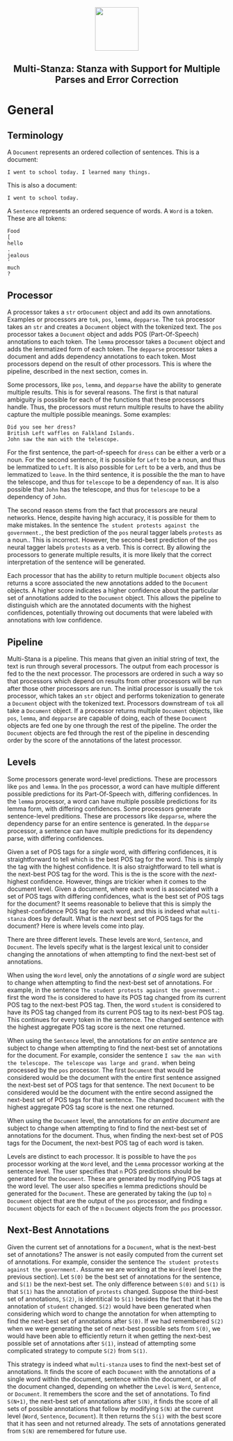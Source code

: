 <div align="center"><img src="https://github.com/stanfordnlp/stanza/raw/dev/images/stanza-logo.png" height="100px"/></div>

<h2 align="center">Multi-Stanza: Stanza with Support for Multiple Parses and Error Correction</h2>

# General
## Terminology
A `Document` represents an ordered collection of sentences. This is a document:
````
I went to school today. I learned many things.
````

This is also a document:
````
I went to school today.
````

A `Sentence` represents an ordered sequence of words. A `Word` is a token. These are all tokens:
```
Food
[
hello
.
jealous
'
much
?
```

## Processor
A processor takes a `str` or`Document` object and add its own annotations. Examples or processors are `tok`, `pos`, `lemma`, `depparse`. The `tok` processor takes an `str` and creates a `Document` object with the tokenized text. The `pos` processor takes a `Document` object and adds POS (Part-Of-Speech) annotations to each token. The `lemma` processor takes a `Document` object and adds the lemmatized form of each token. The `depparse` processor takes a document and adds dependency annotations to each token. Most processors depend on the result of other processors. This is where the pipeline, described in the next section, comes in.

Some processors, like `pos`, `lemma`, and `depparse` have the ability to generate multiple results. This is for several reasons. The first is that natural ambiguity is possible for each of the functions that these processors handle. Thus, the processors must return multiple results to have the ability capture the multiple possible meanings. Some examples:
````
Did you see her dress?
British Left waffles on Falkland Islands.
John saw the man with the telescope.
````
For the first sentence, the part-of-speech for `dress` can be either a verb or a noun. For the second sentence, it is possible for `Left` to be a noun, and thus be lemmatized to `Left`. It is also possible for `Left` to be a verb, and thus be lemmatized to `leave`. In the third sentence, it is possible the the man to have the telescope, and thus for `telescope` to be a dependency of `man`. It is also possible that `John` has the telescope, and thus for `telescope` to be a dependency of `John`.

The second reason stems from the fact that processors are neural networks. Hence, despite having high accuracy, it is possible for them to make mistakes. In the sentence `The student protests against the government.`, the best prediction of the `pos` neural tagger labels `protests` as a noun.. This is incorrect. However, the second-best prediction of the `pos` neural tagger labels `protests` as a verb. This is correct. By allowing the processors to generate multiple results, it is more likely that the correct interpretation of the sentence will be generated.

Each processor that has the ability to return multiple `Document` objects also returns a score associated the new annotations added to the `Document` objects. A higher score indicates a higher confidence about the particular set of annotations added to the `Document` object. This allows the pipeline to distinguish which are the annotated documents with the highest confidences, potentially throwing out documents that were labeled with annotations with low confidence.

## Pipeline
Multi-Stana is a pipeline. This means that given an initial string of text, the text is run through several processors. The output from each processor is fed to the the next processor. The processors are ordered in such a way so that processors which depend on results from other processors will be run after those other processors are run. The initial processor is usually the `tok` processor, which takes an `str` object and performs tokenization to generate a `Document` object with the tokenized text. Processors downstream of `tok` all take a `Document` object. If a processor returns multiple `Document` objects, like `pos`, `lemma`, and `depparse` are capable of doing, each of these `Document` objects are fed one by one through the rest of the pipeline. The order the `Document` objects are fed through the rest of the pipeline in descending order by the score of the annotations of the latest processor. 

## Levels
Some processors generate word-level predictions. These are processors like `pos` and `lemma`. In the `pos` processor, a word can have multiple different possible predictions for its Part-Of-Speech with, differing confidences. In the `lemma` processor, a word can have multiple possible predictions for its lemma form, with differing confidences. Some processors generate sentence-level preditions.  These are processors like `depparse`, where the dependency parse for an entire sentence is generated. In the `depparse` processor, a sentence can have multiple predictions for its dependency parse, with differing confidences.

Given a set of POS tags for a *single* word, with differing confidences, it is straightforward to tell which is the best POS tag for the word. This is simply the tag with the highest confidence. It is also straightforward to tell what is the next-best POS tag for the word. This is the is the score with the *next*-highest confidence. However, things are trickier when it comes to the document level. Given a document, where each word is associated with a set of POS tags with differing confidences, what is the best set of POS tags for the document? It seems reasonable to believe that this is simply the highest-confidence POS tag for each word, and this is indeed what `multi-stanza` does by default. What is the *next* best set of POS tags for the document? Here is where levels come into play.

There are three different levels. These levels are `Word`, `Sentence`, and `Document`. The levels
specify what is the largest lexical unit to consider changing the annotations of when attempting to find the next-best set of annotations. 

When using the `Word` level, only the annotations of *a single* word are subject to change when attempting to find the next-best set of annotations. For example, in the sentence `The student protests against the government.`: first the word `The` is considered to have its POS tag changed from its current POS tag to the next-best POS tag. Then, the word `student` is considered to have its POS tag changed from its current POS tag to its next-best POS tag. This continues for every token in the sentence. The changed sentence with the highest aggregate POS tag score is the next one returned.

When using the `Sentence` level, the annotations for *an entire sentence* are subject to change when attempting to find the next-best set of annotations for the document. For example, consider the sentence `I saw the man with the telescope. The telescope was large and grand.` when being processed by the `pos` processor. The first `Document` that would be considered would be the document with the entire first sentence assigned the next-best set of POS tags for that sentence.  The next `Document` to be considered would be the document with the entire second assigned the next-best set of POS tags for that sentence. The changed `Document` with the highest aggregate POS tag score is the next one returned.

When using the `Document` level, the annotations for *an entire document* are subject to change when attempting to find to find the next-best set of annotations for the document. Thus, when finding the next-best set of POS tags for the Document, the next-best POS tag of each word is taken.

Levels are distinct to each processor. It is possible to have the `pos` processor working at the `Word` level, and the `Lemma` processor working at the sentence level. The user specifies that `n` POS predictions should be generated for the `Document`. These are generated by modifying POS tags at the word level. The user also specifies `m` lemma predictions should be generated for the `Document`.  These are generated by taking the (up to) `n` `Document` object that are the output of the `pos` processor, and finding `m` `Document` objects for each of the `n` `Document` objects from the `pos` processor.

## Next-Best Annotations
Given the current set of annotations for a `Document`, what is the next-best set of annotations?
The answer is not easily computed from the current set of annotations. For example, consider the sentence `The student protests against the government.` Assume we are working at the `Word` level (see the previous section). Let `S(0)` be the best set of annotations for the sentence, and `S(1)` be the next-best set. The only difference between `S(0)` and `S(1)` is that `S(1)` has the annotation of `protests` changed. Suppose the third-best set of annotations, `S(2)`, is identitical to `S(1)` besides the fact that it has the annotation of `student` changed. `S(2)` would have been generated when considering which word to change the annotation for when attempting to find the next-best set of annotations after `S(0)`. If we had remembered `S(2)` when we were generating the set of next-best possible sets from `S(0)`, we would have been able to efficiently return it when getting the next-best possible set of annotations after `S(1)`, instead of attempting some complicated strategy to compute `S(2)` from `S(1)`. 

This strategy is indeed what `multi-stanza` uses to find the next-best set of annotations. It finds the score of each `Document` with the annotations of a single word within the document, sentence within the document, or all of the document changed, depending on whether the `Level` is `Word`, `Sentence`, or `Document`. It remembers the score and the set of annotations. To find `S(N+1)`, the next-best set of annotations after `S(N)`, it finds the score of all sets of possible annotations that follow by modifying `S(N)` at the current level (`Word`, `Sentence`, `Document`). It then returns the `S(i)` with the best score that it has seen and not returned already. The sets of annotations generated from `S(N)` are remembered for future use.

